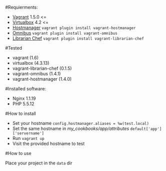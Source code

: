 #Requierments:

* [Vagrant](http://www.vagrantup.com/) 1.5.0 <=
* [Virtualbox](https://www.virtualbox.org/) 4.2 <=
* [Hostmanager](https://github.com/smdahlen/vagrant-hostmanager) `vagrant plugin install vagrant-hostmanager`
* [Omnibus](https://github.com/schisamo/vagrant-omnibus) `vagrant plugin install vagrant-omnibus`
* [Librarian Chef](https://github.com/jimmycuadra/vagrant-librarian-chef) `vagrant plugin install vagrant-librarian-chef`


#Tested 
* vagrant (1.6)
* virtualbox (4.3.13)
* vagrant-librarian-chef (0.1.5)
* vagrant-omnibus (1.4.1)
* vagrant-hostmanager (1.4.0)

#Installed software:

* Nginx 1.1.19
* PHP 5.5.12

#How to install
- Set your hostname `config.hostmanager.aliases = %w(test.local)` 
- Set the same hostname in *my_cookbooks/app/attributes* `default['app']['servername']`
- Run `vagrant up`
- Visit the provided hostname to test

#How to use

Place your project in the `data` dir
